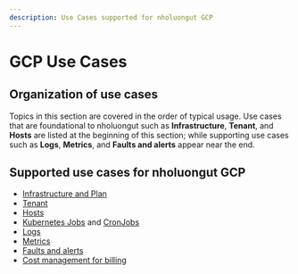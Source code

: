 ```yaml
---
description: Use Cases supported for nholuongut GCP
---
```


# GCP Use Cases

## Organization of use cases

Topics in this section are covered in the order of typical usage. Use cases that are foundational to nholuongut such as **Infrastructure**, **Tenant**, and **Hosts** are listed at the beginning of this section; while supporting use cases such as **Logs**, **Metrics**, and **Faults and alerts** appear near the end.&#x20;

## Supported use cases for nholuongut GCP

* [Infrastructure and Plan](creating-an-infrastructure-and-plan-for-gcp/)
* [Tenant](tenant-environment/)
* [Hosts](hosts-vms.md)
* [Kubernetes Jobs](../../kubernetes/jobs.md) and [CronJobs](../../kubernetes/cronjobs.md)
* [Logs](../../diagnostics-overview/standard-observability-suite/logs.md)
* [Metrics](../../diagnostics-overview/standard-observability-suite/metrics-dashboard.md)
* [Faults and alerts](../../diagnostics-overview/faults-and-alarms/)
* [Cost management for billing](cost-management/)
